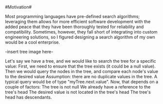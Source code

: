 
#Motivation#

Most programming languages have pre-defined search algorithms; 
leveraging them allows for more efficient software development with the added peace 
that they have been thoroughly tested for reliability and compatibility. 
Sometimes, however, they fall short of integrating into custom engineering solutions, 
so I figured designing a search algorithm of my own would be a cool enterprise. 

-insert tree image here- 

Let's say we have a tree, and we would like to search the tree for a specific value: 
First, we need to ensure that the tree exists (it could be a null value). 
Then we would query the nodes in the tree, and compare each node's value to the desired value Assumption: 
there are no duplicate values in the tree. A typical query would be of type "myTree.next.value".
Now, that depends on a couple of factors: 
The tree is not null We already have a reference to the tree's head The desired value is not located in the tree's head 
The tree's head has descendants. 
